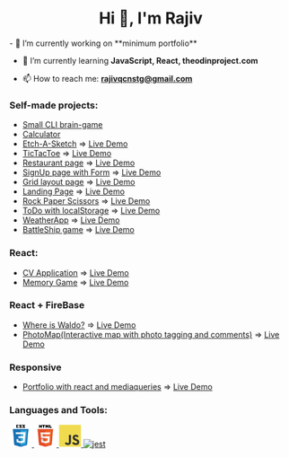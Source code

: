 <h1 align="center">Hi 👋, I'm Rajiv</h1>
- 🔭 I’m currently working on **minimum portfolio**

- 🌱 I’m currently learning **JavaScript, React, theodinproject.com**

- 📫 How to reach me: **rajivqcnstg@gmail.com**

<h3 align="left">Self-made projects:</h3>
<ul>
  <li><a href="https://github.com/ChandeOk/frontend-project-lvl1/">Small CLI brain-game</a></li>
  <li><a href="https://github.com/ChandeOk/odin-calc">Calculator</a></li>
  <li><a href="https://github.com/ChandeOk/odin-sketch">Etch-A-Sketch</a> => <a href="https://chandeok.github.io/odin-sketch/">Live Demo</a></li>
  <li><a href="https://github.com/ChandeOk/odin-tic-tac-toe">TicTacToe</a> => <a href="https://chandeok.github.io/odin-tic-tac-toe/">Live Demo</a></li>
  <li><a href="https://github.com/ChandeOk/odin-restaurant">Restaurant page</a> => <a href="https://chandeok.github.io/odin-restaurant/">Live Demo</a></li>
  <li><a href="https://github.com/ChandeOk/odin-signUp">SignUp page with Form</a> => <a href="https://chandeok.github.io/odin-signUp/">Live Demo</a></li>
  <li><a href="https://github.com/ChandeOk/odin-dashboard">Grid layout page</a> => <a href="https://chandeok.github.io/odin-dashboard/">Live Demo</a></li>
  <li><a href="https://github.com/ChandeOk/odin-landing">Landing Page</a> => <a href="https://chandeok.github.io/odin-landing/">Live Demo</a></li>
  <li><a href="https://github.com/ChandeOk/odin-rps">Rock Paper Scissors</a> => <a href="https://chandeok.github.io/odin-rps/">Live Demo</a></li>
  <li><a href="https://github.com/ChandeOk/odin-todo">ToDo with localStorage</a> => <a href="https://chandeok.github.io/odin-todo/">Live Demo</a></li>
  <li><a href="https://github.com/ChandeOk/odin-weather-app">WeatherApp</a> => <a href="http://lolweather.fun/">Live Demo</a></li>
  <li><a href="https://github.com/ChandeOk/odin-battleship">BattleShip game</a> => <a href="https://chandeok.github.io/odin-battleship/">Live Demo</a></li>
</ul>
<h3 align="left">React:</h3>
<ul>
  <li><a href="https://github.com/ChandeOk/CV-application">CV Application</a> => <a href="https://chandeok.github.io/CV-application/">Live Demo</a></li>
  <li><a href="https://github.com/ChandeOk/odin-memory-game">Memory Game</a> => <a href="https://chandeok.github.io/odin-memory-game/">Live Demo</a></li>
</ul>
<h3 align="left">React + FireBase</h3>
<ul>
  <li><a href="https://github.com/ChandeOk/odin-tag-app">Where is Waldo?</a> => <a href="https://lolchamps-a2f93.firebaseapp.com/">Live Demo</a></li>
  <li><a href="https://github.com/ChandeOk/PhotoMap/tree/main/photomap">PhotoMap(Interactive map with photo tagging and comments)</a> => <a href="https://photomap-a9c91.firebaseapp.com/">Live Demo</a></li>
</ul>
<h3 align="left">Responsive</h3>
<ul>
   <li><a href="https://github.com/ChandeOk/portfolio">Portfolio with react and mediaqueries</a> => <a href="https://chandeok.github.io/">Live Demo</a></li>
  </ul>
  <p align="left">
</p>

<h3 align="left">Languages and Tools:</h3>
<p align="left"> <a href="https://www.w3schools.com/css/" target="_blank" rel="noreferrer"> <img src="https://raw.githubusercontent.com/devicons/devicon/master/icons/css3/css3-original-wordmark.svg" alt="css3" width="40" height="40"/> </a> <a href="https://www.w3.org/html/" target="_blank" rel="noreferrer"> <img src="https://raw.githubusercontent.com/devicons/devicon/master/icons/html5/html5-original-wordmark.svg" alt="html5" width="40" height="40"/> </a> <a href="https://developer.mozilla.org/en-US/docs/Web/JavaScript" target="_blank" rel="noreferrer"> <img src="https://raw.githubusercontent.com/devicons/devicon/master/icons/javascript/javascript-original.svg" alt="javascript" width="40" height="40"/> </a> <a href="https://jestjs.io" target="_blank" rel="noreferrer"> <img src="https://www.vectorlogo.zone/logos/jestjsio/jestjsio-icon.svg" alt="jest" width="40" height="40"/> </a> </p>

